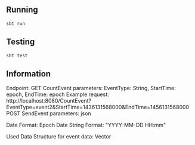 ## Running

```
sbt run
```

## Testing

```
sbt test
```

## Information
Endpoint: 	GET CountEvent
				parameters: EventType: String, StartTime: epoch, EndTime: epoch
				Example request: http://localhost:8080/CountEvent?EventType=event2&StartTime=1436131568000&EndTime=1456131568000
			POST SendEvent
				parameters: json

Date Format: Epoch
Date String Format: "YYYY-MM-DD HH:mm"

Used Data Structure for event data: Vector


